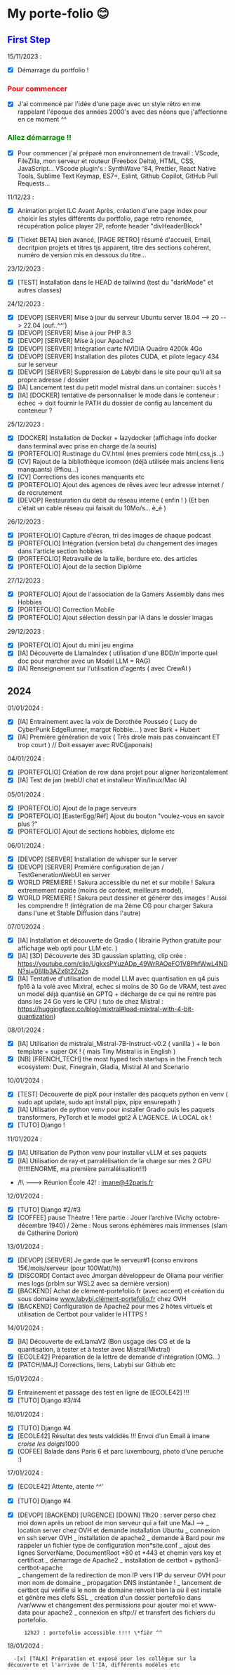 # My porte-folio :blush:

## <span style="color:blue">First Step</span>

15/11/2023 :

- [x] Démarrage du portfolio !

### <span style="color:red">Pour commencer</span>

- [x] J'ai commencé par l'idée d'une page avec un style rétro en me rappelant l'époque des années 2000's avec des néons que j'affectionne en ce moment ^^

### <span style="color:green">Allez démarrage !!</span>

- [x] Pour commencer j'ai préparé mon environnement de travail :
      VScode, FileZilla, mon serveur et routeur (Freebox Delta), HTML, CSS, JavaScript...
      VScode plugin's : SynthWave '84, Prettier, React Native Tools, Sublime Text Keymap, ES7+, Eslint, Github Copilot, GitHub Pull Requests...

11/12/23 :

- [x] Animation projet ILC Avant Après, création d'une page index pour choicir les styles différents du portfolio, page retro renomée, récupération
      police player 2P, refonte header "divHeaderBlock"

- [x] [Ticket BETA] bien avancé, [PAGE RETRO] résumé d'accueil, Email, decritpion projets et titres tjs apparent, titre des sections cohérent,
      numéro de version mis en dessous du titre...

23/12/2023 :

- [x] [TEST] Installation dans le HEAD de tailwind (test du "darkMode" et autres classes)

24/12/2023 :

- [x] [DEVOP] [SERVER] Mise à jour du serveur Ubuntu server 18.04 --> 20 --> 22.04 (ouf..^^')
- [x] [DEVOP] [SERVER] Mise à jour PHP 8.3
- [x] [DEVOP] [SERVER] Mise à jour Apache2
- [x] [DEVOP] [SERVER] Intégration carte NVIDIA Quadro 4200k 4Go
- [x] [DEVOP] [SERVER] Installation des pilotes CUDA, et pilote legacy 434 sur le serveur
- [x] [DEVOP] [SERVER] Suppression de Labybi dans le site pour qu'il ait sa propre adresse / dossier
- [x] [IA] Lancement test du petit model mistral dans un container: succès !
- [x] [IA] [DOCKER] tentative de personnaliser le mode dans le conteneur : échec -> doit fournir le PATH du dossier de config au lancement du conteneur ?

25/12/2023 :

- [x] [DOCKER] Installation de Docker + lazydocker (affichage info docker dans terminal avec prise en charge de la souris)
- [x] [PORTEFOLIO] Rustinage du CV.html (mes premiers code html,css,js...)
- [x] [CV] Rajout de la bibliothèque icomoon (déjà utilisée mais anciens liens manquants) (Pfiou...)
- [x] [CV] Corrections des icones manquants etc
- [x] [PORTEFOLIO] Ajout des agences de rêves avec leur adresse internet / de recrutement
- [x] [DEVOP] Restauration du débit du réseau interne ( enfin ! ) (Et ben c'était un cable réseau qui faisait du 10Mo/s... è_é )

26/12/2023 :

- [x] [PORTEFOLIO] Capture d'écran, tri des images de chaque podcast
- [x] [PORTEFOLIO] Intégration (version beta) du changement des images dans l'article section hobbies
- [x] [PORTEFOLIO] Retravaille de la taille, bordure etc. des articles
- [x] [PORTEFOLIO] Ajout de la section Diplôme

27/12/2023 :

- [x] [PORTEFOLIO] Ajout de l'association de la Gamers Assembly dans mes Hobbies
- [x] [PORTEFOLIO] Correction Mobile
- [x] [PORTEFOLIO] Ajout sélection dessin par IA dans le dossier imagas

29/12/2023 :

- [x] [PORTEFOLIO] Ajout du mini jeu engima
- [x] [IA] Découverte de LlamaIndex ( utilisation d'une BDD/n'importe quel doc pour marcher avec un Model LLM = RAG)
- [x] [IA] Renseignement sur l'utilisation d'agents ( avec CrewAI )

## **2024**

01/01/2024 :

- [x] [IA] Entrainement avec la voix de Dorothée Pousséo ( Lucy de CyberPunk EdgeRunner, margot Robbie... ) avec Bark + Hubert
- [x] [IA] Première génération de voix ( Très drole mais pas convaincant ET trop court ) // Doit essayer avec RVC(japonais)

04/01/2024 :

- [x] [PORTEFOLIO] Création de row dans projet pour aligner horizontalement
- [x] [IA] Test de jan (webUI chat et installeur Win/linux/Mac IA)

05/01/2024 :

- [x] [PORTEFOLIO] Ajout de la page serveurs
- [x] [PORTEFOLIO] [EasterEgg/Réf] Ajout du bouton "voulez-vous en savoir plus ?"
- [x] [PORTEFOLIO] Ajout de sections hobbies, diplome etc

06/01/2024 :

- [x] [DEVOP] [SERVER] Installation de whisper sur le server
- [x] [DEVOP] [SERVER] Première configuration de jan / TestGenerationWebUI en server
- [x] WORLD PREMIERE ! Sakura accessible du net et sur mobile ! Sakura extremement rapide (moins de context, meilleurs model),
- [x] WORLD PREMIERE ! Sakura peut dessiner et générer des images ! Aussi les comprendre !! (intégration de ma 2ème CG pour charger Sakura dans l'une
      et Stable Diffusion dans l'autre)

07/01/2024 :

- [x] [IA] Installation et découverte de Gradio ( librairie Python gratuite pour affichage web opti pour LLM etc. )
- [x] [IA] [3D] Découverte des 3D gaussian splatting, clip crée : https://youtube.com/clip/UgkxsPYuzADp_49WrRAOeFO1V8PhfWwL4NDN?si=08IIb3AZx6t2Zo2s
- [x] [IA] Tentative d'utilisation de model LLM avec quantisation en q4 puis fp16 à la volé avec Mixtral, echec si moins de 30 Go de VRAM, test avec
      un model déjà quantisé en GPTQ + décharge de ce qui ne rentre pas dans les 24 Go vers le CPU ( tuto de chez Mistral : https://huggingface.co/blog/mixtral#load-mixtral-with-4-bit-quantization)

08/01/2024 :

- [x] [IA] Utilisation de mistralai_Mistral-7B-Instruct-v0.2 ( vanilla ) + le bon template = super OK ! ( mais Tiny Mistral is in English )
- [x] [NB] [FRENCH_TECH] the most hyped tech startups in the French tech ecosystem: Dust, Finegrain, Gladia, Mistral AI and Scenario

10/01/2024 :

- [x] [TEST] Découverte de pipX pour installer des pacquets python en venv ( sudo apt update, sudo apt install pipx, pipx ensurepath )
- [x] [IA] Utilisation de python venv pour installer Gradio puis les paquets transformers, PyTorch et le model gpt2 À L'AGENCE. IA LOCAL ok !
- [x] [TUTO] Django !

11/01/2024 :

- [x] [IA] Utilisation de Python venv pour installer vLLM et ses paquets
- [x] [IA] Utilisation de ray et parralélisation de la charge sur mes 2 GPU (!!!!!!ENORME, ma première parralélisation!!!)

- /!\ ---> Réunion École 42! : imane@42paris.fr

12/01/2024 :

- [x] [TUTO] Django #2/#3
- [x] [COFFEE] pause Théatre ! 1ère partie : Jouer l’archive (Vichy octobre-décembre 1940) / 2ème : Nous serons éphémères mais immenses (slam de Catherine Dorion)

13/01/2024 :

- [x] [DEVOP] [SERVER] Je garde que le serveur#1 (conso environs 15€/mois/serveur (pour 100Watt/h))
- [x] [DISCORD] Contact avec Jmorgan développeur de Ollama pour vérifier mes logs (prblm sur WSL2 avec sa dernière version)
- [x] [BACKEND] Achat de clément-portefolio.fr (avec accent) et création du sous domaine www.labybi.clément-portefolio.fr chez OVH
- [x] [BACKEND] Configuration de Apache2 pour mes 2 hôtes virtuels et utilisation de Certbot pour valider le HTTPS !

14/01/2024 :

- [x] [IA] Découverte de exLlamaV2 (Bon usgage des CG et de la quantisation, à tester et à tester avec Mistral/Mixtral)
- [x] [ECOLE42] Préparation de la lettre de demande d'intégration (OMG...)
- [x] [PATCH/MAJ] Corrections, liens, Labybi sur Github etc

15/01/2024 :

- [x] Entrainement et passage des test en ligne de [ECOLE42] !!!
- [x] [TUTO] Django #3/#4

16/01/2024 :

- [x] [TUTO] Django #4
- [x] [ECOLE42] Résultat des tests valdidés !!! Envoi d'un Email à imane *croise les doigts*1000
- [x] [COFEE] Balade dans Paris 6 et parc luxembourg, photo d'une peruche :)

17/01/2024 :

- [x] [ECOLE42] Attente, atente ^^'
- [x] [TUTO] Django #4
- [x] [DEVOP] [BACKEND] [URGENCE] [DOWN]
      11h20 : server perso chez moi down après un reboot de mon serveur qui a fait une MaJ -->
      _ location server chez OVH et demande installation Ubuntu
      _ connexion en ssh server OVH
      _ installation de apache2
      _ demande à Bard pour me rappeler un fichier type de configuration mon*site.conf
      \_ ajout des lignes ServerName, DocumentRoot *80 et \*443 et chemin vers key et certificat
      _ démarrage de Apache2
      _ installation de certbot + python3-certbot-apache  
       _ changement de la redirection de mon IP vers l'IP du serveur OVH pour mon nom de domaine
      _ propagation DNS instantanée !
      _ lancement de certbot qui vérifie si le nom de domaine renvoit bien là où il est installé et génère mes clefs SSL
      _ création d'un dossier portefolio dans /var/www et changement des permissions pour ajouter moi et www-data pour apache2
      \_ connexion en sftp:// et transfert des fichiers du portefolio.

        12h27 : portefolio accessible !!!! \*fièr ^^

18/01/2024 :

      -[x] [TALK] Préparation et exposé pour les collègue sur la découverte et l'arrivée de l'IA, différents modèles etc
